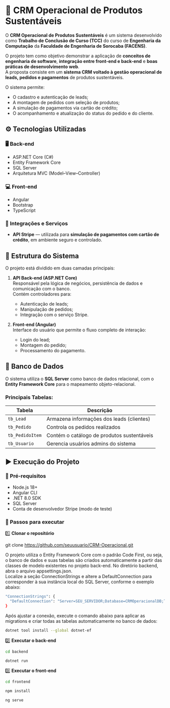 # 🌱 CRM Operacional de Produtos Sustentáveis

O **CRM Operacional de Produtos Sustentáveis** é um sistema desenvolvido como **Trabalho de Conclusão de Curso (TCC)** do curso de **Engenharia da Computação** da **Faculdade de Engenharia de Sorocaba (FACENS)**.

O projeto tem como objetivo demonstrar a aplicação de **conceitos de engenharia de software**, **integração entre front-end e back-end** e **boas práticas de desenvolvimento web**.  
A proposta consiste em um **sistema CRM voltado à gestão operacional de leads, pedidos e pagamentos** de produtos sustentáveis.

O sistema permite:
- O cadastro e autenticação de leads;  
- A montagem de pedidos com seleção de produtos;  
- A simulação de pagamentos via cartão de crédito;  
- O acompanhamento e atualização do status do pedido e do cliente.

## ⚙️ Tecnologias Utilizadas

### 🖥️ **Back-end**
- ASP.NET Core (C#)  
- Entity Framework Core  
- SQL Server  
- Arquitetura MVC (Model–View–Controller)

### 💻 **Front-end**
- Angular  
- Bootstrap  
- TypeScript  

### 🔗 **Integrações e Serviços**
- **API Stripe** — utilizada para **simulação de pagamentos com cartão de crédito**, em ambiente seguro e controlado.

## 🧱 Estrutura do Sistema

O projeto está dividido em duas camadas principais:

1. **API Back-end (ASP.NET Core)**  
   Responsável pela lógica de negócios, persistência de dados e comunicação com o banco.  
   Contém controladores para:
   - Autenticação de leads;  
   - Manipulação de pedidos;  
   - Integração com o serviço Stripe.

2. **Front-end (Angular)**  
   Interface do usuário que permite o fluxo completo de interação:  
   - Login do lead;  
   - Montagem do pedido;  
   - Processamento do pagamento.  

## 💾 Banco de Dados

O sistema utiliza o **SQL Server** como banco de dados relacional, com o **Entity Framework Core** para o mapeamento objeto-relacional.  

### Principais Tabelas:
| Tabela | Descrição |
|--------|------------|
| `tb_Lead` | Armazena informações dos leads (clientes) |
| `tb_Pedido` | Controla os pedidos realizados |
| `tb_PedidoItem` | Contém o catálogo de produtos sustentáveis |
| `tb_Usuario` | Gerencia usuários admins do sistema |


## ▶️ Execução do Projeto

### 🔧 Pré-requisitos
- Node.js 18+  
- Angular CLI  
- .NET 8.0 SDK  
- SQL Server  
- Conta de desenvolvedor Stripe (modo de teste)

### 🚀 Passos para executar

1️⃣ **Clonar o repositório**

git clone https://github.com/seuusuario/CRM-Operacional.git


O projeto utiliza o Entity Framework Core com o padrão Code First, ou seja, o banco de dados e suas tabelas são criados automaticamente a partir das classes de modelo existentes no projeto back-end.
No diretório backend, abra o arquivo appsettings.json.<br>
Localize a seção ConnectionStrings e altere a DefaultConnection para corresponder à sua instância local do SQL Server, conforme o exemplo abaixo:

```bash
"ConnectionStrings": {
  "DefaultConnection": "Server=SEU_SERVIDOR;Database=CRMOperacionalDB;Trusted_Connection=True;TrustServerCertificate=True;"
}
```
Após ajustar a conexão, execute o comando abaixo para aplicar as migrations e criar todas as tabelas automaticamente no banco de dados:<br>
```bash
dotnet tool install --global dotnet-ef
```
2️⃣ **Executar o back-end**
```bash
cd backend
```
```bash
dotnet run
```

3️⃣ **Executar o front-end**
```bash
cd frontend
```
```bash
npm install
```
```bash
ng serve
```
